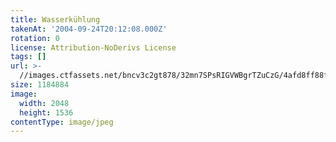 ```yaml
---
title: Wasserkühlung
takenAt: '2004-09-24T20:12:08.000Z'
rotation: 0
license: Attribution-NoDerivs License
tags: []
url: >-
  //images.ctfassets.net/bncv3c2gt878/32mn7SPsRIGVWBgrTZuCzG/4afd8ff88fd5274f58b170c128517c9b/wasserkhlung_4559567381_o
size: 1184884
image:
  width: 2048
  height: 1536
contentType: image/jpeg
---
```


